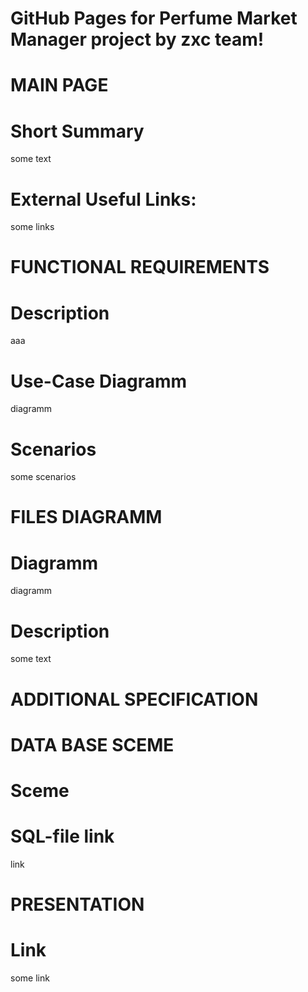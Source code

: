 # GitHub Pages for Perfume Market Manager project by zxc team!

# MAIN PAGE

# Short Summary

some text

# External Useful Links:

some links

# FUNCTIONAL REQUIREMENTS

# Description

aaa

# Use-Case Diagramm

diagramm

# Scenarios

some scenarios

# FILES DIAGRAMM

# Diagramm

diagramm

# Description

some text

# ADDITIONAL SPECIFICATION

# DATA BASE SCEME

# Sceme

# SQL-file link

link

# PRESENTATION

# Link

some link
